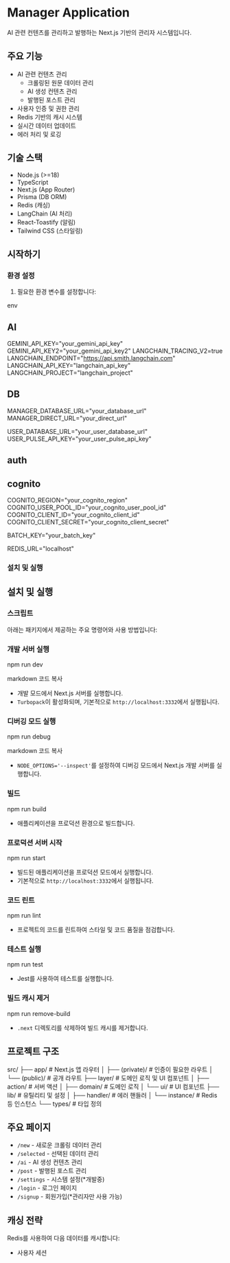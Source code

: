 # Manager Application

AI 관련 컨텐츠를 관리하고 발행하는 Next.js 기반의 관리자 시스템입니다.

## 주요 기능

- AI 관련 컨텐츠 관리
  - 크롤링된 원문 데이터 관리
  - AI 생성 컨텐츠 관리
  - 발행된 포스트 관리
- 사용자 인증 및 권한 관리
- Redis 기반의 캐시 시스템
- 실시간 데이터 업데이트
- 에러 처리 및 로깅

## 기술 스택

- Node.js (>=18)
- TypeScript
- Next.js (App Router)
- Prisma (DB ORM)
- Redis (캐싱)
- LangChain (AI 처리)
- React-Toastify (알림)
- Tailwind CSS (스타일링)

## 시작하기

### 환경 설정

1. 필요한 환경 변수를 설정합니다:


env
## AI
GEMINI_API_KEY="your_gemini_api_key"
GEMINI_API_KEY2="your_gemini_api_key2"
LANGCHAIN_TRACING_V2=true
LANGCHAIN_ENDPOINT="https://api.smith.langchain.com"
LANGCHAIN_API_KEY="langchain_api_key"
LANGCHAIN_PROJECT="langchain_project"

## DB
MANAGER_DATABASE_URL="your_database_url"
MANAGER_DIRECT_URL="your_direct_url"

USER_DATABASE_URL="your_user_database_url"
USER_PULSE_API_KEY="your_user_pulse_api_key"

## auth
## cognito
COGNITO_REGION="your_cognito_region"
COGNITO_USER_POOL_ID="your_cognito_user_pool_id"
COGNITO_CLIENT_ID="your_cognito_client_id"
COGNITO_CLIENT_SECRET="your_cognito_client_secret"

BATCH_KEY="your_batch_key"

REDIS_URL="localhost"


### 설치 및 실행

## 설치 및 실행

### 스크립트

아래는 패키지에서 제공하는 주요 명령어와 사용 방법입니다:

### 개발 서버 실행
npm run dev

markdown
코드 복사
- 개발 모드에서 Next.js 서버를 실행합니다.
- `Turbopack`이 활성화되며, 기본적으로 `http://localhost:3332`에서 실행됩니다.

### 디버깅 모드 실행
npm run debug

markdown
코드 복사
- `NODE_OPTIONS='--inspect'`를 설정하여 디버깅 모드에서 Next.js 개발 서버를 실행합니다.

### 빌드
npm run build
- 애플리케이션을 프로덕션 환경으로 빌드합니다.

### 프로덕션 서버 시작
npm run start
- 빌드된 애플리케이션을 프로덕션 모드에서 실행합니다.
- 기본적으로 `http://localhost:3332`에서 실행됩니다.

### 코드 린트
npm run lint
- 프로젝트의 코드를 린트하여 스타일 및 코드 품질을 점검합니다.

### 테스트 실행
npm run test
- Jest를 사용하여 테스트를 실행합니다.

### 빌드 캐시 제거
npm run remove-build
- `.next` 디렉토리를 삭제하여 빌드 캐시를 제거합니다.
    
## 프로젝트 구조
src/
├── app/ # Next.js 앱 라우터
│ ├── (private)/ # 인증이 필요한 라우트
│ └── (public)/ # 공개 라우트
├── layer/ # 도메인 로직 및 UI 컴포넌트
│ ├── action/ # 서버 액션
│ ├── domain/ # 도메인 로직
│ └── ui/ # UI 컴포넌트
├── lib/ # 유틸리티 및 설정
│ ├── handler/ # 에러 핸들러
│ └── instance/ # Redis 등 인스턴스
└── types/ # 타입 정의

## 주요 페이지

- `/new` - 새로운 크롤링 데이터 관리
- `/selected` - 선택된 데이터 관리
- `/ai` - AI 생성 컨텐츠 관리
- `/post` - 발행된 포스트 관리
- `/settings` - 시스템 설정(*개발중)
- `/login` - 로그인 페이지
- `/signup` - 회원가입(*관리자만 사용 가능)

## 캐싱 전략

Redis를 사용하여 다음 데이터를 캐시합니다:
- 사용자 세션

